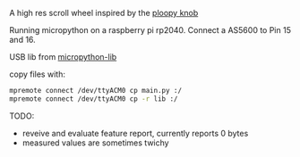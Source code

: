 A high res scroll wheel inspired by the [ploopy knob](https://github.com/ploopyco/knob)

Running micropython on a raspberry pi rp2040.
Connect a AS5600 to Pin 15 and 16.

USB lib from [micropython-lib](https://github.com/micropython/micropython-lib/tree/master/micropython/usb)

copy files with:
``` bash
mpremote connect /dev/ttyACM0 cp main.py :/
mpremote connect /dev/ttyACM0 cp -r lib :/
```

TODO:
- reveive and evaluate feature report, currently reports 0 bytes
- measured values are sometimes twichy
